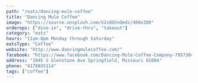 ```yaml
---
path: "/eats/dancing-mule-coffee"
title: "Dancing Mule Coffee"
image: "https://source.unsplash.com/X2s8GhnQmds/400x300"
orderops: ["dine-in", "drive-thru", "takeout"]
category: "eats"
hours: "11am-8pm Monday through Saturday"
eatsType: "Coffee"
website: "http://www.dancingmulecoffee.com/"
facebook: "https://www.facebook.com/Dancing-Mule-Coffee-Company-79573042736"
address: "1945 S Glenstone Ave Springfield, Missouri 65804"
phone: "4178835114"
tags: ["coffee"]
---
```

